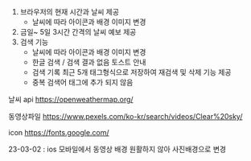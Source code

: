 1. 브라우저의 현재 시간과 날씨 제공
   - 날씨에 따라 아이콘과 배경 이미지 변경
2. 금일~ 5일 3시간 간격의 날씨 예보 제공
3. 검색 기능
   - 날씨에 따라 아이콘과 배경 이미지 변경
   - 한글 검색 / 검색 결과 없음 토스트 안내
   - 검색 기록 최근 5개 태그형식으로 저장하여 재검색 및 삭제 기능 제공
   - 중복 검색어 태그에 추가 되지 않음

날씨 api
https://openweathermap.org/

동영상파일
https://www.pexels.com/ko-kr/search/videos/Clear%20sky/

icon
https://fonts.google.com/

23-03-02 : ios 모바일에서 동영상 배경 원활하지 않아 사진배경으로 변경

